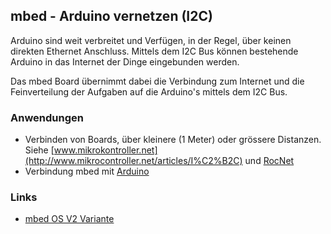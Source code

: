 ##  mbed - Arduino vernetzen (I2C)

Arduino sind weit verbreitet und Verfügen, in der Regel, über keinen direkten Ethernet Anschluss. Mittels dem I2C Bus können bestehende Arduino in das Internet der Dinge eingebunden werden.

Das mbed Board übernimmt dabei die Verbindung zum Internet und die Feinverteilung der Aufgaben auf die Arduino&#039;s mittels dem I2C Bus.

### Anwendungen 

*   Verbinden von Boards, über kleinere (1 Meter) oder grössere Distanzen. Siehe [www.mikrokontroller.net](http://www.mikrocontroller.net/articles/I%C2%B2C) und [RocNet](http://wiki.rocrail.net/doku.php?id=rocnet:rocnet-prot-de)
*   Verbindung mbed mit [Arduino](http://www.bot-thoughts.com/2011/09/i2c-mbed-reading-from-arduino.html)

### Links

*  [mbed OS V2 Variante](https://developer.mbed.org/compiler/#import:/teams/smdiotkit1ch/code/mbed2Arduino/)
